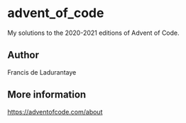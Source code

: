 # advent_of_code

My solutions to the 2020-2021 editions of Advent of Code.

## Author

Francis de Ladurantaye

## More information

https://adventofcode.com/about
